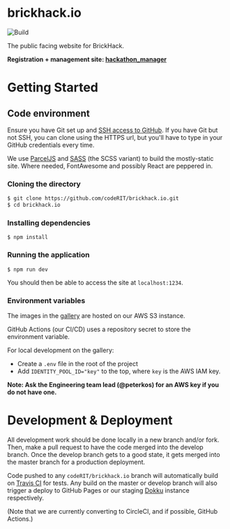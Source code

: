 # brickhack.io

![Build](https://github.com/codeRIT/brickhack.io/workflows/Build/badge.svg)

The public facing website for BrickHack.

**Registration + management site: [hackathon_manager](https://github.com/codeRIT/hackathon_manager)**

# Getting Started

## Code environment

Ensure you have Git set up and [SSH access to GitHub](https://help.github.com/articles/connecting-to-github-with-ssh/). If you have Git but not SSH, you can clone using the HTTPS url, but you'll have to type in your GitHub credentials every time.

We use [ParcelJS](https://parceljs.org/) and [SASS](https://sass-lang.com/) (the SCSS variant) to build the mostly-static site. Where needed, FontAwesome and possibly React are peppered in.

### Cloning the directory

```bash
$ git clone https://github.com/codeRIT/brickhack.io.git
$ cd brickhack.io
```

### Installing dependencies

```
$ npm install
```

### Running the application

```
$ npm run dev
```

You should then be able to access the site at `localhost:1234`.

### Environment variables

The images in the [gallery](https://brickhack.io/gallery) are hosted on our AWS S3 instance.

GitHub Actions (our CI/CD) uses a repository secret to store the environment variable.

For local development on the gallery:
- Create a `.env` file in the root of the project
- Add `IDENTITY_POOL_ID="key"` to the top, where `key` is the AWS IAM key.

**Note: Ask the Engineering team lead (@peterkos) for an AWS key if you do not have one.**

# Development & Deployment

All development work should be done locally in a new branch and/or fork. Then, make a pull request to have the code merged into the develop branch. Once the develop branch gets to a good state, it gets merged into the master branch for a production deployment.

Code pushed to any `codeRIT/brickhack.io` branch will automatically build on [Travis CI](https://travis-ci.org/codeRIT/brickhack.io) for tests. Any build on the master or develop branch will also trigger a deploy to GitHub Pages or our staging [Dokku](https://github.com/progrium/dokku) instance respectively.

(Note that we are currently converting to CircleCI, and if possible, GitHub Actions.)
